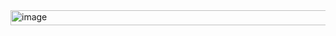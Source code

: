 <img width="532" height="24" alt="image" src="https://github.com/user-attachments/assets/43730f46-a456-4be5-bac6-476d49b772d0" />
